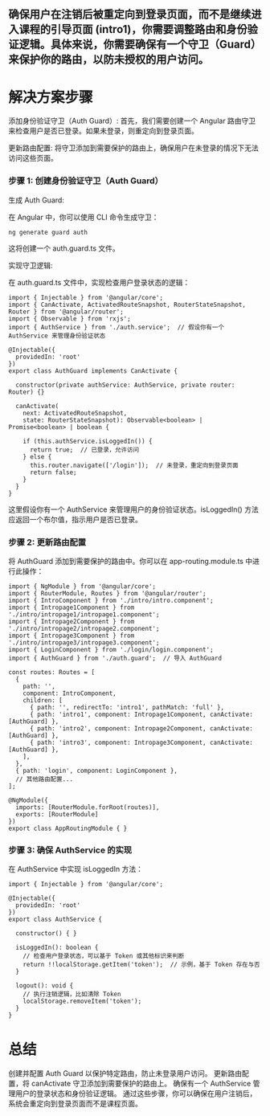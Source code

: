 ## 确保用户在注销后被重定向到登录页面，而不是继续进入课程的引导页面 (intro1)，你需要调整路由和身份验证逻辑。具体来说，你需要确保有一个守卫（Guard）来保护你的路由，以防未授权的用户访问。

# 解决方案步骤
 添加身份验证守卫（Auth Guard）: 首先，我们需要创建一个 Angular 路由守卫来检查用户是否已登录。如果未登录，则重定向到登录页面。

 更新路由配置: 将守卫添加到需要保护的路由上，确保用户在未登录的情况下无法访问这些页面。

### 步骤 1: 创建身份验证守卫（Auth Guard）
生成 Auth Guard:

在 Angular 中，你可以使用 CLI 命令生成守卫：
```
ng generate guard auth
```
这将创建一个 auth.guard.ts 文件。

实现守卫逻辑:

在 auth.guard.ts 文件中，实现检查用户登录状态的逻辑：

```
import { Injectable } from '@angular/core';
import { CanActivate, ActivatedRouteSnapshot, RouterStateSnapshot, Router } from '@angular/router';
import { Observable } from 'rxjs';
import { AuthService } from './auth.service';  // 假设你有一个 AuthService 来管理身份验证状态

@Injectable({
  providedIn: 'root'
})
export class AuthGuard implements CanActivate {

  constructor(private authService: AuthService, private router: Router) {}

  canActivate(
    next: ActivatedRouteSnapshot,
    state: RouterStateSnapshot): Observable<boolean> | Promise<boolean> | boolean {
    
    if (this.authService.isLoggedIn()) {
      return true;  // 已登录，允许访问
    } else {
      this.router.navigate(['/login']);  // 未登录，重定向到登录页面
      return false;
    }
  }
}
```
这里假设你有一个 AuthService 来管理用户的身份验证状态。isLoggedIn() 方法应返回一个布尔值，指示用户是否已登录。

### 步骤 2: 更新路由配置
将 AuthGuard 添加到需要保护的路由中。你可以在 app-routing.module.ts 中进行此操作：

```
import { NgModule } from '@angular/core';
import { RouterModule, Routes } from '@angular/router';
import { IntroComponent } from './intro/intro.component';
import { Intropage1Component } from './intro/intropage1/intropage1.component';
import { Intropage2Component } from './intro/intropage2/intropage2.component';
import { Intropage3Component } from './intro/intropage3/intropage3.component';
import { LoginComponent } from './login/login.component';
import { AuthGuard } from './auth.guard';  // 导入 AuthGuard

const routes: Routes = [
  {
    path: '',
    component: IntroComponent,
    children: [
      { path: '', redirectTo: 'intro1', pathMatch: 'full' },
      { path: 'intro1', component: Intropage1Component, canActivate: [AuthGuard] },
      { path: 'intro2', component: Intropage2Component, canActivate: [AuthGuard] },
      { path: 'intro3', component: Intropage3Component, canActivate: [AuthGuard] },
    ],
  },
  { path: 'login', component: LoginComponent },
  // 其他路由配置...
];

@NgModule({
  imports: [RouterModule.forRoot(routes)],
  exports: [RouterModule]
})
export class AppRoutingModule { }
```
### 步骤 3: 确保 AuthService 的实现
在 AuthService 中实现 isLoggedIn 方法：

```
import { Injectable } from '@angular/core';

@Injectable({
  providedIn: 'root'
})
export class AuthService {

  constructor() { }

  isLoggedIn(): boolean {
    // 检查用户登录状态，可以基于 Token 或其他标识来判断
    return !!localStorage.getItem('token');  // 示例，基于 Token 存在与否
  }

  logout(): void {
    // 执行注销逻辑，比如清除 Token
    localStorage.removeItem('token');
  }
}
```
# 总结
创建并配置 Auth Guard 以保护特定路由，防止未登录用户访问。
更新路由配置，将 canActivate 守卫添加到需要保护的路由上。
确保有一个 AuthService 管理用户的登录状态和身份验证逻辑。
通过这些步骤，你可以确保在用户注销后，系统会重定向到登录页面而不是课程页面。

